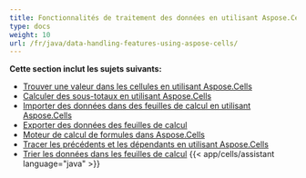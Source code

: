 ```yaml
---
title: Fonctionnalités de traitement des données en utilisant Aspose.Cells
type: docs
weight: 10
url: /fr/java/data-handling-features-using-aspose-cells/
---
```


 **Cette section inclut les sujets suivants:**
- [Trouver une valeur dans les cellules en utilisant Aspose.Cells](/cells/fr/java/find-value-in-cells-using-aspose-cells/)
- [Calculer des sous-totaux en utilisant Aspose.Cells](/cells/fr/java/calculate-sub-totals-using-aspose-cells/)
- [Importer des données dans des feuilles de calcul en utilisant Aspose.Cells](/cells/fr/java/import-data-to-worksheets-using-aspose-cells/)
- [Exporter des données des feuilles de calcul](/cells/fr/java/export-data-from-worksheets/)
- [Moteur de calcul de formules dans Aspose.Cells](/cells/fr/java/formula-calculation-engine-in-aspose-cells/)
- [Tracer les précédents et les dépendants en utilisant Aspose.Cells](/cells/fr/java/tracing-precedents-and-dependents-using-aspose-cells/)
- [Trier les données dans les feuilles de calcul](/cells/fr/java/sort-data-in-spreadsheets/)
{{< app/cells/assistant language="java" >}}
